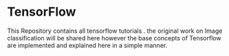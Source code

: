 # TensorFlow
This Repository contains all tensorflow tutorials . the original work on Image classification will be shared here however the base concepts of Tensorflow are implemented and explained here in a simple manner.
